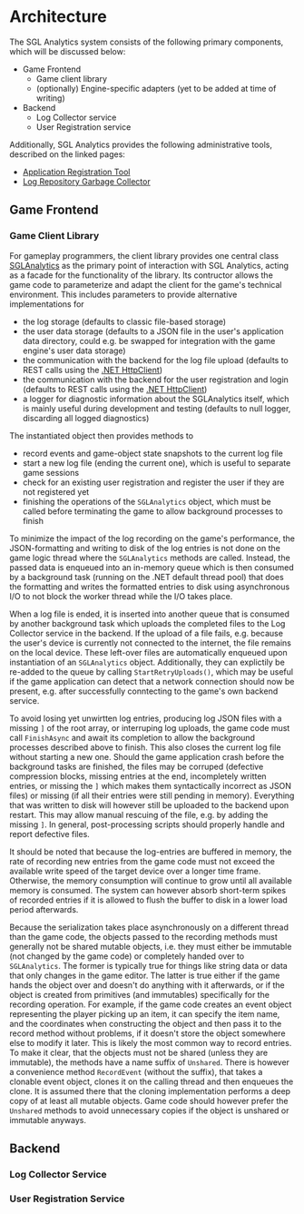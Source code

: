 # Architecture

The SGL Analytics system consists of the following primary components, which will be discussed below:
- Game Frontend
  - Game client library
  - (optionally) Engine-specific adapters (yet to be added at time of writing)
- Backend
  - Log Collector service
  - User Registration service

Additionally, SGL Analytics provides the following administrative tools, described on the linked pages:
- [Application Registration Tool](../SGL.Analytics.Backend.AppRegistrationTool/index.md)
- [Log Repository Garbage Collector](../SGL.Analytics.Backend.Logs.LogRepositoryGC/index.md)

## Game Frontend

### Game Client Library

For gameplay programmers, the client library provides one central class [SGLAnalytics](https://serious-games-lab.pages.gitlab.rlp.net/sgl-analytics/api/SGL.Analytics.Client.SGLAnalytics.html) as the primary point of interaction with SGL Analytics, acting as a facade for the functionality of the library.
Its contructor allows the game code to parameterize and adapt the client for the game's technical environment.
This includes parameters to provide alternative implementations for
- the log storage (defaults to classic file-based storage)
- the user data storage (defaults to a JSON file in the user's application data directory, could e.g. be swapped for integration with the game engine's user data storage)
- the communication with the backend for the log file upload (defaults to REST calls using the [.NET HttpClient](https://docs.microsoft.com/en-us/dotnet/api/system.net.http.httpclient))
- the communication with the backend for the user registration and login (defaults to REST calls using the [.NET HttpClient](https://docs.microsoft.com/en-us/dotnet/api/system.net.http.httpclient))
- a logger for diagnostic information about the SGLAnalytics itself, which is mainly useful during development and testing (defaults to null logger, discarding all logged diagnostics)

The instantiated object then provides methods to
- record events and game-object state snapshots to the current log file
- start a new log file (ending the current one), which is useful to separate game sessions
- check for an existing user registration and register the user if they are not registered yet
- finishing the operations of the `SGLAnalytics` object, which must be called before terminating the game to allow background processes to finish

To minimize the impact of the log recording on the game's performance, the JSON-formatting and writing to disk of the log entries is not done on the game logic thread where the `SGLAnalytics` methods are called.
Instead, the passed data is enqueued into an in-memory queue which is then consumed by a background task (running on the .NET default thread pool) that does the formatting and writes the formatted entries to disk using asynchronous I/O to not block the worker thread while the I/O takes place.

When a log file is ended, it is inserted into another queue that is consumed by another background task which uploads the completed files to the Log Collector service in the backend.
If the upload of a file fails, e.g. because the user's device is currently not connected to the internet, the file remains on the local device. These left-over files are automatically enqueued upon instantiation of an `SGLAnalytics` object. Additionally, they can explictily be re-added to the queue by calling `StartRetryUploads()`, which may be useful if the game application can detect that a network connection should now be present, e.g. after successfully conntecting to the game's own backend service.

To avoid losing yet unwirtten log entries, producing log JSON files with a missing `]` of the root array, or interruping log uploads, the game code must call `FinishAsync` and await its completion to allow the background processes described above to finish. This also closes the current log file without starting a new one. Should the game application crash before the background tasks are finished, the files may be corruped (defective compression blocks, missing entries at the end, incompletely written entries, or missing the `]` which makes them syntactically incorrect as JSON files) or missing (if all their entries were still pending in memory). Everything that was written to disk will however still be uploaded to the backend upon restart. This may allow manual rescuing of the file, e.g. by adding the missing `]`. In general, post-processing scripts should properly handle and report defective files.

It should be noted that because the log-entries are buffered in memory, the rate of recording new entries from the game code must not exceed the available write speed of the target device over a longer time frame. Otherwise, the memory consumption will continue to grow until all available memory is consumed. The system can however absorb short-term spikes of recorded entries if it is allowed to flush the buffer to disk in a lower load period afterwards.

Because the serialization takes place asynchronously on a different thread than the game code, the objects passed to the recording methods must generally not be shared mutable objects, i.e. they must either be immutable (not changed by the game code) or completely handed over to `SGLAnalytics`. The former is typically true for things like string data or data that only changes in the game editor. The latter is true either if the game hands the object over and doesn't do anything with it afterwards, or if the object is created from primitives (and immutables) specifically for the recording operation.
For example, if the game code creates an event object representing the player picking up an item, it can specify the item name, and the coordinates when constructing the object and then pass it to the record method without problems, if it doesn't store the object somewhere else to modify it later.
This is likely the most common way to record entries.
To make it clear, that the objects must not be shared (unless they are immutable), the methods have a name suffix of `Unshared`.
There is however a convenience method `RecordEvent` (without the suffix), that takes a clonable event object, clones it on the calling thread and then enqueues the clone. It is assumed there that the cloning implementation performs a deep copy of at least all mutable objects.
Game code should however prefer the `Unshared` methods to avoid unnecessary copies if the object is unshared or immutable anyways.

## Backend

### Log Collector Service

### User Registration Service

